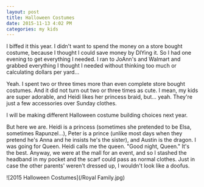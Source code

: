 ```yaml
---
layout: post
title: Halloween Costumes
date: 2015-11-13 4:02 PM
categories: my kids
---
```


I biffed it this year.  I didn't want to spend the money on a store bought
costume, because I thought I could save money by DIYing it. So I had one evening
to get everything I needed.  I ran to JoAnn's and Walmart and grabbed everything
I thought I needed without thinking too much or calculating dollars per yard...

Yeah.  I spent two or three times more than even complete store bought costumes.
And it did not turn out two or three times as cute. I mean, my kids are super
adorable, and Heidi likes her princess braid, but... yeah.  They're just a few accessories
over Sunday clothes.

I will be making different Halloween costume building choices next year.

But here we are.  Heidi is a princess (sometimes she pretended to be Elsa, sometimes
  Rapunzel...), Peter is a prince (unlike most days when they pretend he's Anna
  and he insists he's the sister), and Austin is the dragon.  I was going for Queen.
  Heidi calls me the queen. "Good night, Queen."  It's the best. Anyway, we were
  at the mall for an event, and so I stashed the headband in my pocket and the scarf
  could pass as normal clothes.  Just in case the other parents' weren't dressed
  up, I wouldn't look like a doofus.

![2015 Halloween Costumes](/Royal Family.jpg)

